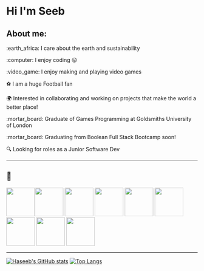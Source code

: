 <h1>Hi I'm Seeb</h1>

<h2>About me:</h2>

<p  className="bob">:earth_africa: I care about the earth and sustainability </p>
<p  className="bob">:computer: I enjoy coding 😜  </p>
<p  className="bob">:video_game: I enjoy making and playing video games</p>
<p  className="bob">⚽ I am a huge Football fan</p>
<p  className="bob">🌍 Interested in collaborating and working on projects that make the world a better place! </p>
<p  className="bob">:mortar_board: Graduate of Games Programming at Goldsmiths University of London </p>
<p  className="bob">:mortar_board: Graduating from Boolean Full Stack Bootcamp soon! </p>
<p  className="bob">🔍 Looking for roles as a Junior Software Dev </p>

---
🧰 
---
<img src="https://cdn.jsdelivr.net/gh/devicons/devicon/icons/javascript/javascript-original.svg" height="75px"/><img src="https://cdn.jsdelivr.net/gh/devicons/devicon/icons/css3/css3-original.svg" height="75px"/> <img src="https://cdn.jsdelivr.net/gh/devicons/devicon/icons/html5/html5-original.svg" height="75px"/> <img src="https://cdn.jsdelivr.net/gh/devicons/devicon/icons/react/react-original-wordmark.svg" height="75px"/> <img src="https://cdn.jsdelivr.net/gh/devicons/devicon/icons/nodejs/nodejs-original-wordmark.svg" height="75px" />
  <img src="https://cdn.jsdelivr.net/gh/devicons/devicon/icons/postgresql/postgresql-plain-wordmark.svg" height="75px" /> <img src="https://cdn.jsdelivr.net/gh/devicons/devicon/icons/express/express-original-wordmark.svg" height="75px" />
 <img src="https://cdn.jsdelivr.net/gh/devicons/devicon/icons/csharp/csharp-original.svg" height="75px"/> <img src="https://cdn.jsdelivr.net/gh/devicons/devicon/icons/unity/unity-original-wordmark.svg" height="75px"/>


---



<!--
**polarbear23/polarbear23** is a ✨ _special_ ✨ repository because its `README.md` (this file) appears on your GitHub profile.
- 🔭 I’m currently working on a 
- 🌱 I’m currently learning at bool
- 👯 I’m looking to collaborate on ...
- 🤔 I’m looking for help with ...
- 💬 Ask me about ...
- 📫 How to reach me: ...
-->

[![Haseeb's GitHub stats](https://github-readme-stats.vercel.app/api?username=polarbear23&theme=great-gatsby&include_all_commits=true)](https://github.com/anuraghazra/github-readme-stats)
[![Top Langs](https://github-readme-stats.vercel.app/api/top-langs/?username=polarbear23&layout=compact)](https://github.com/anuraghazra/github-readme-stats)

